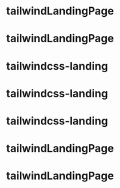 # tailwindLandingPage
# tailwindLandingPage
# tailwindcss-landing
# tailwindcss-landing
# tailwindcss-landing
# tailwindLandingPage
# tailwindLandingPage
